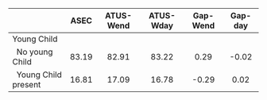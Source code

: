 
|                      |         ASEC |    ATUS-Wend |    ATUS-Wday |     Gap-Wend |      Gap-day |
| -------------------- | :----------: | :----------: | :----------: | :----------: | :----------: |
| Young Child          |              |              |              |              |              |
| &nbsp;&nbsp;No young Child |        83.19 |        82.91 |        83.22 |         0.29 |        -0.02 |
| &nbsp;&nbsp;Young Child present |        16.81 |        17.09 |        16.78 |        -0.29 |         0.02 |

